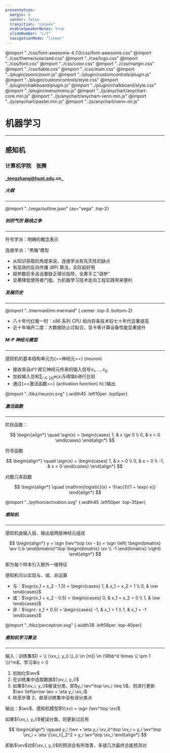 ```yaml
---
presentation:
  margin: 0
  center: false
  transition: "convex"
  enableSpeakerNotes: true
  slideNumber: "c/t"
  navigationMode: "linear"
---
```


@import "../css/font-awesome-4.7.0/css/font-awesome.css"
@import "../css/theme/solarized.css"
@import "../css/logo.css"
@import "../css/font.css"
@import "../css/color.css"
@import "../css/margin.css"
@import "../css/table.css"
@import "../css/main.css"
@import "../plugin/zoom/zoom.js"
@import "../plugin/customcontrols/plugin.js"
@import "../plugin/customcontrols/style.css"
@import "../plugin/chalkboard/plugin.js"
@import "../plugin/chalkboard/style.css"
@import "../plugin/menu/menu.js"
@import "../js/anychart/anychart-core.min.js"
@import "../js/anychart/anychart-venn.min.js"
@import "../js/anychart/pastel.min.js"
@import "../js/anychart/venn-ml.js"

<!-- slide data-notes="" -->

<div class="bottom20"></div>

# 机器学习

<hr class="width50 center">

## 感知机

<div class="bottom8"></div>

### 计算机学院 &nbsp;&nbsp; 张腾

#### _tengzhang@hust.edu.cn_

<!-- slide vertical=true data-notes="" -->

##### 大纲

---

@import "../vega/outline.json" {as="vega" .top-2}

<!-- slide data-notes="" -->

##### 剑宗气宗 路线之争

---

符号学派：明确的概念表示

连接学派：“黑箱”模型

- 从知识获取的角度来说，连接学派有先天性的缺点
- 有高效的反向传播 (BP) 算法，实际挺好用
- 超参数巨多且设置缺乏理论指导，全靠手工“调参”
- 显著降低使用者门槛，为机器学习技术走向工程实践带来便利

<!-- slide vertical=true data-notes="" -->

##### 发展历史

---

@import "../mermaid/nn.mermaid" {.center .top-3 .bottom-2}

- 八十年代红极一时：x86 系列 CPU 和内存条技术较七十年代显著提高
- 近十年梅开二度：大数据防止过拟合，显卡等计算设备性能显著提升

<!-- slide data-notes="" -->

##### M-P 神经元模型

---

感知机的基本结构单元为{==神经元==} (neuron)

- 接收来自$d$个其它神经元传来的输入信号$x_1, \ldots, x_d$
- 加权输入总和$\sum_{i \in [d]} w_i x_i$与阈值$b$进行比较
- 通过{==激活函数==} (activation function) $h(\cdot)$输出

@import "../tikz/neuron.svg" {.width45 .left10per .top5per}

<!-- slide vertical=true data-notes="" -->

##### 激活函数

---

<div class="top2"></div>

阶跃函数：

$$
\begin{align*}
    \quad \sgn(x) = \begin{cases} 1, & x \ge 0 \\ 0, & x < 0 \end{cases}
\end{align*}
$$

符号函数

$$
\begin{align*}
    \quad \sign(x) = \begin{cases} 1, & x > 0 \\ 0, & x = 0 \\ -1, & x < 0 \end{cases}
\end{align*}
$$

对数几率函数

$$
\begin{align*}
    \quad \mathrm{logistic}(x) = \frac{1}{1 + \exp(-x)}
\end{align*}
$$

@import "../python/activation.svg" {.width45 .left50per .top-35per}

<!-- slide data-notes="" -->

##### 感知机

---

感知机由输入层、输出层两层神经元组成

$$
\begin{align*}
    y = \sgn (\wv^\top \xv - b) = \sgn \left( \begin{bmatrix} \wv \\ b \end{bmatrix}^\top \begin{bmatrix} \xv \\ -1 \end{bmatrix} \right)
\end{align*}
$$

<div class="top-4"></div>

即为每个样本引入额外一维特征

<div class="top4"></div>

感知机可以实现与、或、非运算

- 与：$\sgn(x_1 + x_2 - 1.5) = \begin{cases} 1, & x_1 = x_2 = 1 \\ 0, & \ow \end{cases}$
- 或：$\sgn(x_1 + x_2 - 0.5) = \begin{cases} 0, & x_1 = x_2 = 0 \\ 1, & \ow \end{cases}$
- 非：$\sgn(- x_1 + 0.5) = \begin{cases} -1, & x_1 = 1 \\ 1, & x_1 = -1 \end{cases}$

@import "../tikz/perceptron.svg" {.width38 .left58per .top-40per}

<!-- slide vertical=true data-notes="" -->

##### 感知机学习算法

---

输入：训练集$D = \{ (\xv_i, y_i) \}_{i \in [m]} \in (\Rbb^d \times \{ \pm 1 \})^m$，学习率$\eta > 0$

1. 初始化$\wv$
2. 在训练集中选取数据$(\xv_i, y_i)$
3. 如果$(\xv_i, y_i)$被误分类，即$y_i \wv^\top \xv_i \leq 0$，则进行更新$\wv \leftarrow \wv + \eta y_i \xv_i$
4. 转至步骤 2，直至训练集中没有误分类点

输出：$\wv$、感知机模型$f(\xv) = \sgn (\wv^\top \xv)$

如果$(\xv_i, y_i)$被误分类，则更新过后有

$$
\begin{align*}
    \qquad y_i (\wv + \eta y_i \xv_i)^\top \xv_i = y_i \wv^\top \xv_i + \eta \|\xv_i\|_2^2 > y_i \wv^\top \xv_i
\end{align*}
$$

<div class="top-3"></div>

即新$\wv$对$(\xv_i, y_i)$的预测会有所改善，多错几次最终总能预测对
